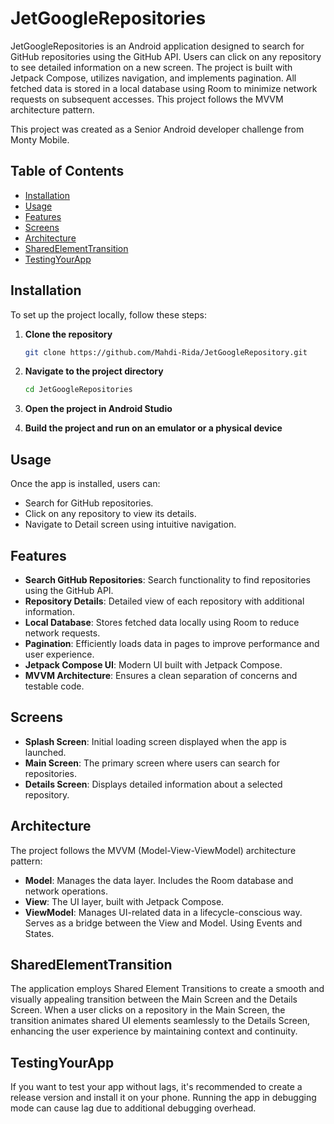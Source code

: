 # JetGoogleRepositories

JetGoogleRepositories is an Android application designed to search for GitHub repositories using the GitHub API. Users can click on any repository to see detailed information on a new screen. The project is built with Jetpack Compose, utilizes navigation, and implements pagination. All fetched data is stored in a local database using Room to minimize network requests on subsequent accesses. This project follows the MVVM architecture pattern.

This project was created as a Senior Android developer challenge from Monty Mobile.

## Table of Contents

- [Installation](#installation)
- [Usage](#usage)
- [Features](#features)
- [Screens](#screens)
- [Architecture](#architecture)
- [SharedElementTransition](#SharedElementTransition)
- [TestingYourApp](#TestingYourApp)

## Installation

To set up the project locally, follow these steps:

1. **Clone the repository**
    ```sh
    git clone https://github.com/Mahdi-Rida/JetGoogleRepository.git
    ```

2. **Navigate to the project directory**
    ```sh
    cd JetGoogleRepositories
    ```

3. **Open the project in Android Studio**

4. **Build the project and run on an emulator or a physical device**

## Usage

Once the app is installed, users can:

- Search for GitHub repositories.
- Click on any repository to view its details.
- Navigate to Detail screen using intuitive navigation.

## Features

- **Search GitHub Repositories**: Search functionality to find repositories using the GitHub API.
- **Repository Details**: Detailed view of each repository with additional information.
- **Local Database**: Stores fetched data locally using Room to reduce network requests.
- **Pagination**: Efficiently loads data in pages to improve performance and user experience.
- **Jetpack Compose UI**: Modern UI built with Jetpack Compose.
- **MVVM Architecture**: Ensures a clean separation of concerns and testable code.

## Screens

- **Splash Screen**: Initial loading screen displayed when the app is launched.
- **Main Screen**: The primary screen where users can search for repositories.
- **Details Screen**: Displays detailed information about a selected repository.

## Architecture

The project follows the MVVM (Model-View-ViewModel) architecture pattern:

- **Model**: Manages the data layer. Includes the Room database and network operations.
- **View**: The UI layer, built with Jetpack Compose.
- **ViewModel**: Manages UI-related data in a lifecycle-conscious way. Serves as a bridge between the View and Model. Using Events and States.

## SharedElementTransition

The application employs Shared Element Transitions to create a smooth and visually appealing transition between the Main Screen and the Details Screen. When a user clicks on a repository in the Main Screen, the transition animates shared UI elements seamlessly to the Details Screen, enhancing the user experience by maintaining context and continuity.

## TestingYourApp

If you want to test your app without lags, it's recommended to create a release version and install it on your phone. Running the app in debugging mode can cause lag due to additional debugging overhead.


